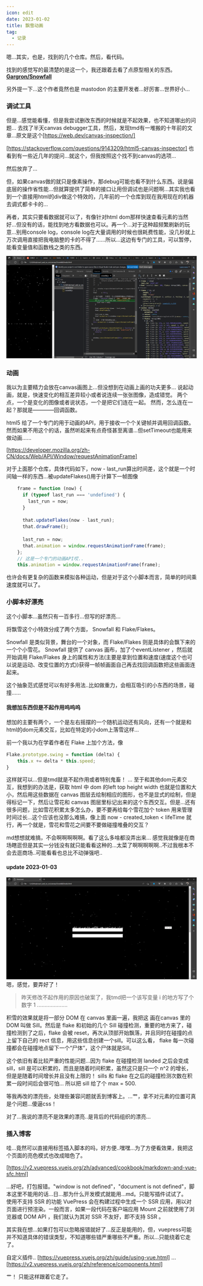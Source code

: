 ```yaml
---
icon: edit
date: 2023-01-02
title: 飘雪动画
tag:
  - 记录
---
```


嗯...其实，也是，找到的几个仓库。然后，看代码。

找到的感觉写的最清楚的是这一个，我还跟着去看了点原型相关的东西。
**[Gargron/Snowfall](https://github.com/Gargron/Snowfall)**

另外提一下...这个作者竟然也是 mastodon 的主要开发者...好厉害...世界好小...

### 调试工具

但是...感觉能看懂，但是我尝试删改东西的时候就是不起效果，也不知道哪出的问题...
去找了半天canvas debugger工具，然后，发现tmd有一堆搬的十年前的文章...原文是这个[https://web.dev/canvas-inspection/]

[https://stackoverflow.com/questions/9143209/html5-canvas-inspector]
也看到有一些近几年的提问...就这个，但我按照这个找不到canvas的选项...

然后放弃了...

但，如果canvas做的就只是像素操作，那debug可能也看不到什么东西。说是偏底层的操作省性能...但就算提供了简单的接口让用但调试也是问题啊...其实我也看到一个直接用html的div做这个特效的，几年前的一个仓库到现在我用现在的机器去调式都卡卡的...

再者，其实只要看数据就可以了，有像针对html dom那样快速查看元素的当然好...但没有的话，能找到地方看数据也可以。再一个...对于这种超频繁刷新的玩意...别用console log，console log在大量调用的时候也很耗费性能，没几秒就上万次调用直接把我电脑整的卡的不得了......所以...这边有专门的工具，可以暂停，能看变量值和函数栈之类的东西。

![canvas-debug](../img/canvas-snowfall.png)

### 动画

我以为主要精力会放在canvas画图上...但没想到在动画上画的功夫更多...
说起动画，就是，快速变化的相互差异较小或者说连续一张张图像，造成错觉。
两个点，一个是变化的图像或者说状态，一个是把它们连在一起。
然而，怎么连在一起？那就是————回调函数。

html5 给了一个专门的用于动画的API，用于接收一个个关键帧并调用回调函数。然而如果不用这个的话，虽然听起来有点奇怪甚至离谱...但setTimeout也能用来做动画......

[https://developer.mozilla.org/zh-CN/docs/Web/API/Window/requestAnimationFrame]

对于上面那个仓库，具体代码如下，now - last_run算出时间差，这个就是一个时间轴一样的东西...被updateFlakes()用于计算下一帧图像

```js
    frame = function (now) {
      if (typeof last_run === 'undefined') {
        last_run = now;
      }

      that.updateFlakes(now - last_run);
      that.drawFrame();

      last_run = now;
      that.animation = window.requestAnimationFrame(frame);
    };
    // 这是一个专门的动画API哎..
    this.animation = window.requestAnimationFrame(frame);
```

也许会有更复杂的函数来模拟各种运动，但是对于这个小脚本而言，简单的时间乘速度就可以了。

### 小脚本好漂亮

这个小脚本...虽然只有一百多行...但写的好漂亮...

将飘雪这个小特效分成了两个方面， Snowfall 和 Flake/Flakes。

Snowfall 是类似背景，舞台的一个对象，而 Flake/Flakes 则是具体的会飘下来的一个个小雪花。 Snowfall 提供了 canvas 画布，加了个eventListener ，然后就开始调用 Flake/Flakes 身上的属性和方法(主要是拿到位置和速度(速度这个也可以说是运动、改变位置的方式))获得一帧帧画面自己再去找回调函数把这些画面连起来。

这个抽象范式感觉可以有好多用法..比如做重力，会相互吸引的小东西的场景，碰撞......

#### 我想加东西但是不起作用呜呜呜

想加的主要有两个，一个是左右摇摆的一个随机运动还有风向，还有一个就是和html的dom元素交互，比如在特定的小dom上落雪这样...

前一个我以为在学着作者在 Flake 上加个方法，像

```js
Flake.prototype.swing = function (delta) {
    this.x += delta * this.speed; 
}
```

这样就可以...但是tmd就是不起作用或者特别鬼畜！
...
至于和其他dom元素交互，我想到的办法是，获取 html 中 dom 的left top height width 也就是位置和大小，然后用这些数据在 canvas 图层去绘制相应的图形，也不是显式的绘制，但是得标记一下，然后让雪花和 canvas 图层里标记出来的这个东西交互。但是...还有很多问题，比如雪花积累太多怎么办，要不要再给每个雪花加个 token 用来管理时间过长...这个应该也没那么难搞，像上面 now - created_token < lifeTime 就行，再一个就是，雪花和雪花之间要不要做碰撞堆叠的交互？

md想想就难搞，不会啊啊啊啊啊。看了这么多啥都没弄出来...
感觉我就像是在商场瞎逛但是其实一分钱没有就只能看看这种的...太菜了啊啊啊啊啊..不过我根本不会去逛商场..可能看看也总比不动弹强吧..

#### update 2023-01-03

![snowfall-with-sill](../img/canvas-snowfall2.png)
嗯，感觉，要弄好了！

>昨天修改不起作用的原因也破案了，我tmd把一个该写变量 i 的地方写了个数字 1 ....................

积雪的效果就是将一部分 DOM 在 canvas 里画一遍，我把这 画在canvas 里的 DOM 叫做 Sill。然后是 flake 和初始的几个 Sill 碰撞检测，重要的地方来了，碰撞检测到了之后，flake 会被 reset，再次从顶部开始飘落，并且同时在碰撞的点上留下自己的 rect 信息，用这些信息创建一个sill。可以这么看， flake 每一次碰撞都会在碰撞地点留下一个“尸体”，这个尸体就是Sill。

这个依旧有着比较严重的性能问题...因为 flake 在碰撞检测 landed 之后会变成 sill，sill 是可以积累的，而且是随着时间积累，虽然这只是只一个 n^2 的增长，但是是随着时间增长并且没有上限的！ sills 和 flake 在之后的碰撞检测次数在积累一段时间后会很可怕...
所以把 sill 给了个 max = 500.

等我再改的漂亮些，处理些兼容问题就丢到博客上。...艹，拿不对元素的位置可真是个问题...傻逼css！

对了...我说的漂亮不是效果的漂亮..是背后的代码组织的漂亮...

### 插入博客

哇...竟然可以直接用标签插入脚本的吗，好方便..嘿嘿...为了方便看效果，我把这个页面的亮色模式也改成暗色了。

[https://v2.vuepress.vuejs.org/zh/advanced/cookbook/markdown-and-vue-sfc.html]

...好吧，打包报错。"window is not defined"，"document is not defined"，脚本这里不能用的话...日...那为什么开发模式就能用...md。只能写插件试试了。\
使用不支持 SSR 的功能
VuePress 会在构建过程中生成一个 SSR 应用，用以对页面进行预渲染。一般而言，如果一段代码在客户端应用 Mount 之前就使用了浏览器或 DOM API ，我们就认为其对 SSR 不友好，即不支持 SSR 。

其实我在想...如果打包可以忽略报错就好了...反正是能用的，但，vuepress可能并不知道具体的错误类型，不知道哪些错严重哪些不严重。所以...只能绕着它走了。

自定义插件..
[https://vuepress.vuejs.org/zh/guide/using-vue.html]
...
[https://v2.vuepress.vuejs.org/zh/reference/components.html]

艹！
只能这样跟着它走了。


<ClientOnly>
  <Snowfall />
</ClientOnly>
